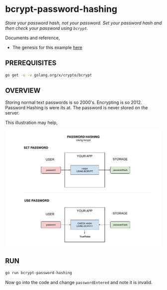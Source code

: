 # bcrypt-password-hashing

_Store your password hash, not your password.
Set your password hash and then check your password using `bcrypt`._

Documents and reference,

* The genesis for this example
  [here](https://gowebexamples.com/password-hashing/)

## PREREQUISITES

```bash
go get -u -v golang.org/x/crypto/bcrypt
```

## OVERVIEW

Storing normal text passwords is so 2000's.  Encrypting is so 2012.
Password Hashing is were its at. The password is never stored
on the server.

This illustration may help,

![IMAGE - bcrypt-password-hashing - IMAGE](../../../docs/pics/bcrypt-password-hashing.jpg)

## RUN

```bash
go run bcrypt-password-hashing
```

Now go into the code and change `passwordEntered` and note it is
invalid.
